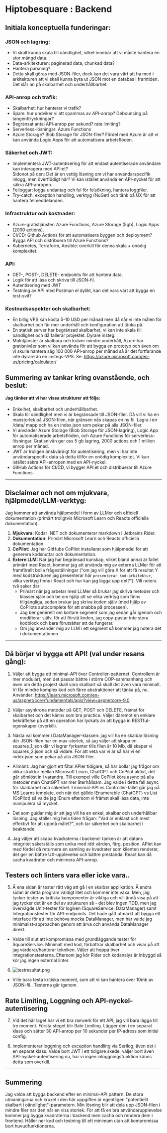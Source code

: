 ﻿# Hiptobesquare : Backend

## Initiala konceptuella funderingar:

### JSON och lagring:

- Vi skall kunna skala till oändlighet, vilket innebär att vi måste hantera en stor mängd data.
- Data-arkitekturen: paginerad data, chunkad data?
- Hantera parsning?
- Detta skall göras med JSON-filer, dock kan det vara värt att ha med i arkitekturen att vi skall kunna byta ut JSON mot en databas i framtiden. Det slår an på skalbarhet och underhållbarhet.

### API-anrop och trafik:

- Skalbarhet: hur hanterar vi trafik?
- Spam: hur undviker vi att spammas av API-anrop? Debouncing på tangenttryckningar?
- Begränsat antal API-anrop per sekund? rate limiting?
- Serverless-lösningar: Azure Functions
- Azure Storage? Blob Storage för JSON-filer? Fördel med Azure är att vi kan använda Logic Apps för att automatisera arbetsflöden.

### Säkerhet och JWT:

- Implementera JWT-autentisering för att endast autentiserade användare kan interagera med API:et?  
  Sidonot på den: Det är en vettig lösning om vi har användarspecifik inlogg, men överflödigt här? Vi kan istället använda en API-nyckel för att säkra API-anropen.
- Felloggar: logga undantag och fel för felsökning, hantera loggfiler.
- Try-catch, exception handling, verktyg (NuGet) och tänk på UX för att hantera felmeddelanden.

### Infrastruktur och kostnader:

- Azure-gratistjänster: Azure Functions, Azure Storage (5gb), Logic Apps (2000 actions).
- CI/CD: Github Actions för att automatisera byggen och deployment? Bygga API och distribuera till Azure Functions?
- Kubernetes, Terraform, Ansible: overkill för denna skala + onödig komplexitet.

### API:

- GET-, POST-, DELETE- endpoints för att hantera data.
- Logik för att läsa och skriva till JSON-fil.
- Autentisering med JWT
- Testning av API med Postman el dylikt, kan det vara värt att bygga en test-svit?

### Kostnadsaspekter och skalbarhet:

- En billig VPS kan kosta 5-10 USD per månad men då når vi inte målen för skalbarhet och får mer underhåll och konfiguration att tänka på.
- En statisk server har begränsad skalbarhet, vi kan inte skala till oändlighet och då fallerar projektet. Dyrare insteg.
- Molntjänster är skalbara och kräver mindre underhåll, Azure har gratisnivåer som vi kan använda för att bygga en prototyp och även om vi skulle hantera säg 100 000 API-anrop per månad så är det fortfarande inte dyrare än en instegs-VPS. Se: https://azure.microsoft.com/en-us/pricing/calculator/  
  
## Summering av tankar kring ovanstående, och beslut:

#### Jag tänker att vi har vissa strukturer att följa:
- Enkelhet, skalbarhet och underhållbarhet.  
- Skala till oändlighet men vi är begränsade till JSON-filer. Då vill vi ha en maxstorlek på JSON-filen, när gränsen nås skapas en ny fil. Lagra i en /data/ mapp och ha en index.json som pekar på alla JSON-filer.
- Vi använder Azure Storage (Blob Storage för JSON-lagring), Logic App för automatiserade arbetsflöden, och Azure Functions för serverless-lösningar. Gratisnivån ger oss 5 gb lagring, 2000 actions och 1 million anrop per månad.
- JWT är troligen önskvärdigt för autentisering, men vi har inte användarspecifik data så detta tillför en onödig komplexitet. Vi kan istället säkra API-anropen med en API-nyckel.
- GitHub Actions för CI/CD, vi bygger API:et och distribuerar till Azure Functions.

---

## Disclaimer och not om mjukvara, hjälpmedel/LLM-verktyg:

Jag kommer att använda hjälpmedel i form av LLMer och officiell dokumentation (primärt troligtvis Microsoft Learn och Reacts officiella dokumentation).

1. **Mjukvara:** Kodar .NET och dokumenterar markdown i Jetbrains Rider.
2. **Dokumentation:** Primärt Microsoft Learn och Reacts officiella dokumentation.
3. **CoPilot:** Jag har GitHubs CoPilot installerat som hjälpmedel för att generera kodsnuttar och dokumentation.
4. **Extern LLM:** När jag har begränsad kunskap, vilket bland annat är fallet primärt med React, kommer jag att använda mig av externa LLMer för att framförallt bolla frågeställningar ("om jag vill göra X för att få resultat Y med kodstrukturen jag presenterar här `presenterar kod-arkitektur`, vilka verktyg finns i React och hur kan jag lägga upp det?"). Vill notera två saker där:
    - Primärt när jag arbetar med LLMer så brukar jag skriva metoder och klasser själv och be om hjälp att se vilka verktyg som finns tillgängliga, sedan brukar jag skriva koden själv (med hjälp av CoPilots autocomplete för att snabba på processen).
    - Jag ber generellt om kortare segment som jag sedan går igenom och modifierar själv, för att förstå koden, jag copy-pastar inte stora kodblock och bara förutsätter att de fungerar.
    - Om jag använder mig av LLM i ett segment så kommer jag notera det i dokumentationen.

---

## Då börjar vi bygga ett API! (val under resans gång):

1. Väljer att bygga ett minimal-API över Controller-patternet. Controllern är mer modulärt, men det passar bättre i större OOP-sammanhang och även om detta projekt skall vara skalbart så skall det även vara minimalt. Vi får mindre komplex kod och färre abstraktioner att tänka på, nu.  
Använder: https://learn.microsoft.com/en-us/aspnet/core/fundamentals/apis?view=aspnetcore-9.0  
  
2. Väljer asynkrona metoder på GET, POST och DELETE, främst för skalbarhet och det känns som bra practice. Väljer däremot en enklare bekräftelse på att en operation har lyckats än att bygga in RESTful-egenskaper (overkill).  

3. Nästa val kommer i DataManager-klassen: jag vill ha en skalbar lösning där JSON-filen har en max-storlek, så jag väljer att skapa en squares_1.json där vi lagrar fyrkanter tills filen är 10 Mb, då skapar vi squares_2.json och så vidare. För att veta var vi är så har vi en index.json som pekar på alla JSON-filer.

- Allmänt: Jag har gjort ett fåtal APIer tidigare, så här bollar jag frågor om olika struktur mellan Microsoft Learn, ChatGPT och CoPilot aktivt, det går sömlöst in i varandra. Till exempel ville CoPilot köra async på alla metoder men ChatGPT var mer återhållsam. Jag valde i detta fall async för skalbarhet och säkerhet. I minimal-API vs Controller-fallet går jag på MS Learns template, och när det gällde IEnumerable (ChatGPT) vs List (CoPilot) så valde jag IEnum eftersom vi främst skall läsa data, inte manipulera så mycket.
  
- Det som guidar mig är att jag vill ha en enkel, skalbar och underhållbar lösning. Jag ställer mig hela tiden frågan: "Vad är enklast och mest effektivt för att uppnå målet?", och tar säkerhet och skalbarhet i beaktande.  

4. Jag väljer att skapa kvadraterna i backend: tanken är att datans integritet säkerställs som unika med rätt värden, färg, position. APIet kan med fördel då returnera en samling av kvadrater som klienten renderar, det ger en bättre UX-upplevelse och bättre prestanda. React kan då cacha kvadrater och minimera API-anrop.  

## Testers och linters vara eller icke vara..

5. Å ena sidan är tester rätt väg att gå i en skalbar applikation. Å andra sidan är detta program väldigt litet och kommer inte växa. Men, jag tycker tester av kritiska komponenter är viktiga och vill ändå visa på att jag tycker det är en del av strukturen så - det blev ingen TDD, men jag övervägde Unit-tester för logiken (SquareService, DataManager) samt Integrationstester för API-endpoints. Det hade gått utmärkt att bygga ett interface för att inte behöva mocka DataManager, men här valde jag minimalist-approachen genom att ärva och använda DataManager direkt.

- Valde till slut att kompromissa med grundläggande tester för SquareService. Minimalt med kod, förbättrar skalbarhet och visar på att jag värderar/hanterar tekniken. Väljer att hoppa över integrationstesterna. Eftersom jag kör Rider och kodanalys är inbyggd så kör jag ingen external linter.

6. ![testresultat.png](img.png)

- Ville bara testa kritiska moment, som att vi kan hantera över 10mb av JSON-fil.. Testerna går igenom.

## Rate Limiting, Loggning och API-nyckel-autentisering

7. Vid det här laget har vi ett bra ramverk för ett API, jag vill bara lägga till tre moment. Första steget blir Rate Limiting. Lägger den i en separat klass och sätter 30 API-anrop per 10 sekunder per IP-adress som initial config.

8. Implementerar loggning och exception handling via Serilog, även det i en separat klass. Valde bort JWT i ett tidigare skede, väljer bort även API-nyckel-autentisering nu, har vi ingen inloggningsfunktion känns detta som overkill.

---

## Summering

Jag valde att bygga backend efter en minimal-API pattern. De stora utmaningarna och kruxet i den här uppgiften är egentligen "potentiellt skalbart i oändlighet"-parametern. Min lösning blir att dela upp JSON-filen i mindre filer när den når en viss storlek. För att få en bra användarupplevelse kommer jag bygga kvadraterna i backend men cacha och rendera dem i frontend. Håller ner kod och testning till ett minimum utan att kompromissa bort huvudfunktionerna.